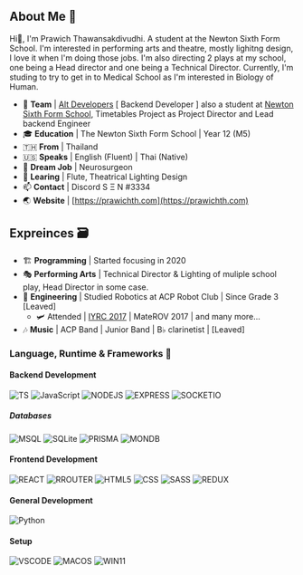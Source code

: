 ## About Me 📠

Hi👋, I'm Prawich Thawansakdivudhi. A student at the Newton Sixth Form School. I'm interested in performing arts and theatre, mostly lighitng design, I love it when I'm doing those jobs. I'm also directing 2 plays at my school, one being a Head director and one being a Technical Director. Currently, I'm studing to try to get in to Medical School as I'm interested in Biology of Human.

- 🔭 **Team** | [Alt Developers](https://github.com/Alt-Developers) [ Backend Developer ] also a student at [Newton Sixth Form School](https://newton.ac.th), Timetables Project as Project Director and Lead backend Engineer
- 🎓 **Education** | The Newton Sixth Form School | Year 12 (M5)
- 🇹🇭 **From** | Thailand
- 🇺🇸 **Speaks** | English (Fluent) | Thai (Native)
- 💼 **Dream Job** | Neurosurgeon
- 🌱 **Learing** | Flute, Theatrical Lighting Design
- 📫 **Contact** | Discord S Ξ N #3334
- 🌏 **Website** | [https://prawichth.com](https://prawichth.com)

## Expreinces 🗃

- 🏗 **Programming** | Started focusing in 2020
- 🎭 **Performing Arts** | Technical Director & Lighting of muliple school play, Head Director in some case.
- 🦺 **Engineering** | Studied Robotics at ACP Robot Club | Since Grade 3 [Leaved]
  - 🛩 Attended | [IYRC 2017](https://www.iyrc.org/iyrc2017) | MateROV 2017 | and many more...
- 🎶 **Music** | ACP Band | Junior Band | B♭ clarinetist | [Leaved]


### Language, Runtime & Frameworks 💽

#### Backend Development

![TS](https://img.shields.io/badge/TypeScript-007ACC?style=for-the-badge&logo=typescript&logoColor=white) ![JavaScript](https://img.shields.io/badge/JavaScript-323330?style=for-the-badge&logo=javascript&logoColor=F7DF1E) ![NODEJS](https://img.shields.io/badge/Node.js-43853D?style=for-the-badge&logo=node.js&logoColor=white) ![EXPRESS](https://img.shields.io/badge/Express.js-000000?style=for-the-badge&logo=express&logoColor=white) ![SOCKETIO](https://img.shields.io/badge/Socket.io-010101?&style=for-the-badge&logo=Socket.io&logoColor=white)

##### Databases

![MSQL](https://img.shields.io/badge/MySQL-00000F?style=for-the-badge&logo=mysql&logoColor=white) ![SQLite](https://img.shields.io/badge/SQLite-07405E?style=for-the-badge&logo=sqlite&logoColor=white) ![PRISMA](https://img.shields.io/badge/Prisma-3982CE?style=for-the-badge&logo=Prisma&logoColor=white) ![MONDB](https://img.shields.io/badge/MongoDB-4EA94B?style=for-the-badge&logo=mongodb&logoColor=white)

#### Frontend Development

![REACT](https://img.shields.io/badge/React-20232A?style=for-the-badge&logo=react&logoColor=61DAFB) ![RROUTER](https://img.shields.io/badge/React_Router-CA4245?style=for-the-badge&logo=react-router&logoColor=white) ![HTML5](https://img.shields.io/badge/HTML5-E34F26?style=for-the-badge&logo=html5&logoColor=white) ![CSS](https://img.shields.io/badge/CSS3-1572B6?style=for-the-badge&logo=css3&logoColor=white) ![SASS](https://img.shields.io/badge/Sass-CC6699?style=for-the-badge&logo=sass&logoColor=white) ![REDUX](https://img.shields.io/badge/Redux-593D88?style=for-the-badge&logo=redux&logoColor=white)

#### General Development

![Python](https://img.shields.io/badge/Python-3776AB?style=for-the-badge&logo=python&logoColor=white)

#### Setup

![VSCODE](https://img.shields.io/badge/Visual_Studio_Code-0078D4?style=for-the-badge&logo=visual%20studio%20code&logoColor=white) ![MACOS](https://img.shields.io/badge/mac%20os-000000?style=for-the-badge&logo=apple&logoColor=white) ![WIN11](https://img.shields.io/badge/Windows%2011-0078D6?style=for-the-badge&logo=windows&logoColor=white)
